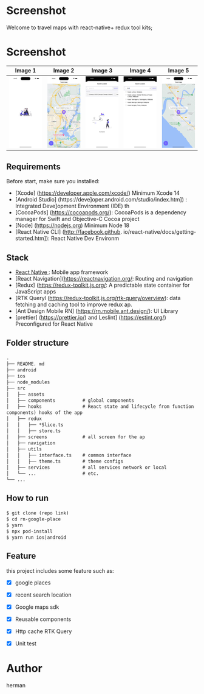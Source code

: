 # Screenshot

Welcome to travel maps with react-native+ redux tool kits;

# Screenshot

| Image 1 | Image 2 | Image 3 | Image 4 | Image 5 |
| :---:   | :---:   | :---:   | :---:   | :---:   |
| <img src="https://github.com/herarya/rn-google-place/blob/main/screenshots/5.png" width="120"> | <img src="https://github.com/herarya/rn-google-place/blob/main/screenshots/1.png" width="120"> | <img src="https://github.com/herarya/rn-google-place/blob/main/screenshots/2.png" width="120"> | <img src="https://github.com/herarya/rn-google-place/blob/main/screenshots/3.png" width="120"> | <img src="https://github.com/herarya/rn-google-place/blob/main/screenshots/4.png" width="120"> |

## Requirements

Before start, make sure you installed:

- [Xcode] (https://developer.apple.com/xcode/) Minimum Xcode 14
- [Android Studio] (https://deve]oper.android.com/studio/index.htm]) : Integrated Deve]opment Environment (IDE) th
- [CocoaPods] (https://cocoapods.org/): CocoaPods is a dependency manager for Swift and Objective-C Cocoa project
- [Node] (https://nodejs.org) Minimum Node 18
- [React Native CLI] (http://facebook.github. io/react-native/docs/getting-started.htm]): React Native Dev Environm


## Stack
-   [React Native ](https://facebook.github.io/react-native/): Mobile app framework
-   [React Navigation](https://reactnavigation.org/: Routing and navigation
-   [Redux] (https://redux-toolkit.js.org/: A predictable state container for JavaScript apps
-   [RTK Queryl (https://redux-toolkit.js.org/rtk-query/overview): data fetching and caching tool to improve redux ap.
-   [Ant Design Mobile RN] (https://rn.mobile.ant.design/): UI Library
-   [prettier] (https://prettier.io/) and Leslint] (https://estint.org/) Preconfigured for React Native

## Folder structure

```
.
├── README. md 
├── android 
├── ios
├── node_modules
├── src                    
│   ├── assets              
│   ├── components          # global components
│   ├── hooks               # React state and lifecycle from function components) hooks of the app
│   ├── redux              
│   │   ├── *Slice.ts      
│   │   ├── store.ts     
│   ├── screens             # all screen for the ap
│   ├── navigation         
│   ├── utils 
│   │   ├── interface.ts    # common interface
│   │   ├── theme.ts        # theme configs 
│   ├── services            # all services network or local
│   └── ...                 # etc.
└── ...

```


## How to run

```shell
$ git clone (repo link)
$ cd rn-google-place
$ yarn
$ npx pod-install
$ yarn run ios|android
```

## Feature

this project includes some feature such as:

- [x] google places
- [x] recent search location
- [x] Google maps sdk
- [x] Reusable components
- [x] Http cache RTK Query
- [x] Unit test


# Author

herman

